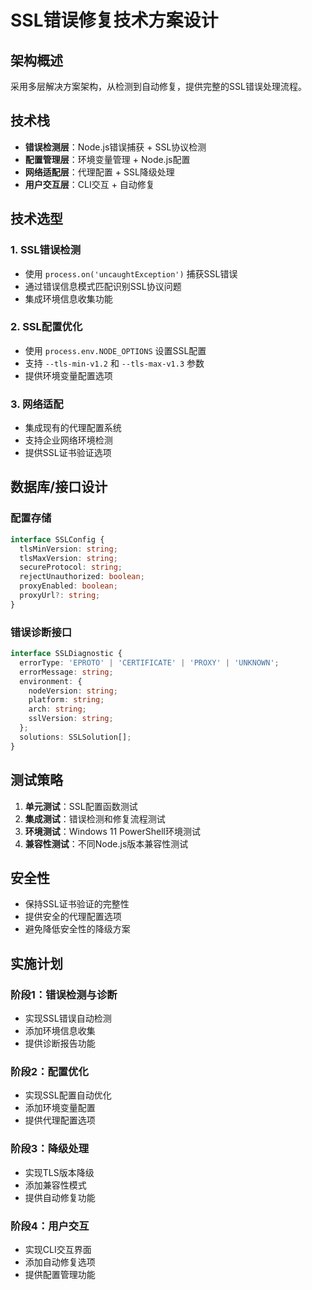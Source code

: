 # SSL错误修复技术方案设计

## 架构概述

采用多层解决方案架构，从检测到自动修复，提供完整的SSL错误处理流程。

## 技术栈

- **错误检测层**：Node.js错误捕获 + SSL协议检测
- **配置管理层**：环境变量管理 + Node.js配置
- **网络适配层**：代理配置 + SSL降级处理
- **用户交互层**：CLI交互 + 自动修复

## 技术选型

### 1. SSL错误检测
- 使用 `process.on('uncaughtException')` 捕获SSL错误
- 通过错误信息模式匹配识别SSL协议问题
- 集成环境信息收集功能

### 2. SSL配置优化
- 使用 `process.env.NODE_OPTIONS` 设置SSL配置
- 支持 `--tls-min-v1.2` 和 `--tls-max-v1.3` 参数
- 提供环境变量配置选项

### 3. 网络适配
- 集成现有的代理配置系统
- 支持企业网络环境检测
- 提供SSL证书验证选项

## 数据库/接口设计

### 配置存储
```typescript
interface SSLConfig {
  tlsMinVersion: string;
  tlsMaxVersion: string;
  secureProtocol: string;
  rejectUnauthorized: boolean;
  proxyEnabled: boolean;
  proxyUrl?: string;
}
```

### 错误诊断接口
```typescript
interface SSLDiagnostic {
  errorType: 'EPROTO' | 'CERTIFICATE' | 'PROXY' | 'UNKNOWN';
  errorMessage: string;
  environment: {
    nodeVersion: string;
    platform: string;
    arch: string;
    sslVersion: string;
  };
  solutions: SSLSolution[];
}
```

## 测试策略

1. **单元测试**：SSL配置函数测试
2. **集成测试**：错误检测和修复流程测试
3. **环境测试**：Windows 11 PowerShell环境测试
4. **兼容性测试**：不同Node.js版本兼容性测试

## 安全性

- 保持SSL证书验证的完整性
- 提供安全的代理配置选项
- 避免降低安全性的降级方案

## 实施计划

### 阶段1：错误检测与诊断
- 实现SSL错误自动检测
- 添加环境信息收集
- 提供诊断报告功能

### 阶段2：配置优化
- 实现SSL配置自动优化
- 添加环境变量配置
- 提供代理配置选项

### 阶段3：降级处理
- 实现TLS版本降级
- 添加兼容性模式
- 提供自动修复功能

### 阶段4：用户交互
- 实现CLI交互界面
- 添加自动修复选项
- 提供配置管理功能
